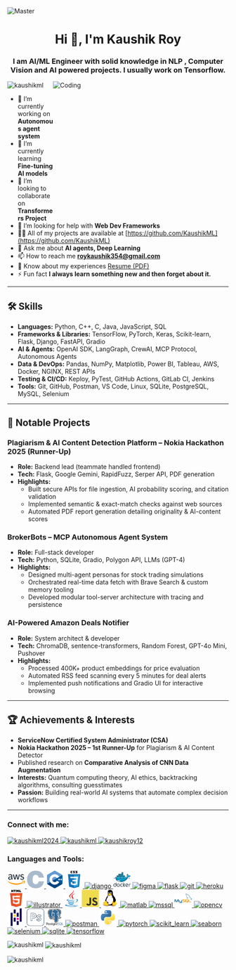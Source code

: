 <img alt="Master" height="350" width="1640" src="https://i.pinimg.com/originals/77/24/01/77240149bb8ef7f37c2e11a873e8edb4.gif">
<h1 align="center">Hi 👋, I'm Kaushik Roy</h1>
<h3 align="center">I am AI/ML Engineer with solid knowledge in NLP , Computer Vision and AI powered projects. I usually work on Tensorflow.</h3>
<img align="right" alt="Coding" height="300" width="400" src="https://i.pinimg.com/originals/42/b4/22/42b4229a9ec3145edaa895b2415dd720.gif">

<p align="left">
  <img src="https://komarev.com/ghpvc/?username=kaushikml&label=Profile%20views&color=0e75b6&style=flat" alt="kaushikml" />
</p>

- 🔭 I’m currently working on **Autonomous agent system**
- 🌱 I’m currently learning **Fine-tuning AI models**
- 👯 I’m looking to collaborate on **Transformers Project**
- 🤝 I’m looking for help with **Web Dev Frameworks**
- 👨‍💻 All of my projects are available at [https://github.com/KaushikML](https://github.com/KaushikML)
- 💬 Ask me about **AI agents, Deep Learning**
- 📫 How to reach me **roykaushik354@gmail.com**
- 📄 Know about my experiences [Resume (PDF)](https://drive.google.com/file/d/1mtEKsomhBYRfOi7BrPjNxfvOxWZHH2r2/view?usp=sharing)
- ⚡ Fun fact **I always learn something new and then forget about it.**

---

## 🛠️ Skills

- **Languages:** Python, C++, C, Java, JavaScript, SQL  
- **Frameworks & Libraries:** TensorFlow, PyTorch, Keras, Scikit-learn, Flask, Django, FastAPI, Gradio  
- **AI & Agents:** OpenAI SDK, LangGraph, CrewAI, MCP Protocol, Autonomous Agents  
- **Data & DevOps:** Pandas, NumPy, Matplotlib, Power BI, Tableau, AWS, Docker, NGINX, REST APIs  
- **Testing & CI/CD:** Keploy, PyTest, GitHub Actions, GitLab CI, Jenkins  
- **Tools:** Git, GitHub, Postman, VS Code, Linux, SQLite, PostgreSQL, MySQL, Selenium  

---

## 🚀 Notable Projects

### Plagiarism & AI Content Detection Platform – Nokia Hackathon 2025 (Runner-Up)  
- **Role:** Backend lead (teammate handled frontend)  
- **Tech:** Flask, Google Gemini, RapidFuzz, Serper API, PDF generation  
- **Highlights:**  
  - Built secure APIs for file ingestion, AI probability scoring, and citation validation  
  - Implemented semantic & exact-match checks against web sources  
  - Automated PDF report generation detailing originality & AI-content scores  

### BrokerBots – MCP Autonomous Agent System  
- **Role:** Full-stack developer  
- **Tech:** Python, SQLite, Gradio, Polygon API, LLMs (GPT-4)  
- **Highlights:**  
  - Designed multi-agent personas for stock trading simulations  
  - Orchestrated real-time data fetch with Brave Search & custom memory tooling  
  - Developed modular tool-server architecture with tracing and persistence  

### AI-Powered Amazon Deals Notifier  
- **Role:** System architect & developer  
- **Tech:** ChromaDB, sentence-transformers, Random Forest, GPT-4o Mini, Pushover  
- **Highlights:**  
  - Processed 400K+ product embeddings for price evaluation  
  - Automated RSS feed scanning every 5 minutes for deal alerts  
  - Implemented push notifications and Gradio UI for interactive browsing  

---

## 🏆 Achievements & Interests

- **ServiceNow Certified System Administrator (CSA)**
- **Nokia Hackathon 2025 – 1st Runner-Up** for Plagiarism & AI Content Detector  
- Published research on **Comparative Analysis of CNN Data Augmentation**  
- **Interests:** Quantum computing theory, AI ethics, backtracking algorithms, consulting guesstimates  
- **Passion:** Building real-world AI systems that automate complex decision workflows  

---

<h3 align="left">Connect with me:</h3>
<p align="left">
  <a href="https://twitter.com/kaushikml2024" target="blank">
    <img align="center" src="https://raw.githubusercontent.com/rahuldkjain/github-profile-readme-generator/master/src/images/icons/Social/twitter.svg" alt="kaushikml2024" height="30" width="40" />
  </a>
  <a href="https://linkedin.com/in/kaushikml" target="blank">
    <img align="center" src="https://raw.githubusercontent.com/rahuldkjain/github-profile-readme-generator/master/src/images/icons/Social/linked-in-alt.svg" alt="kaushikml" height="30" width="40" />
  </a>
  <a href="https://www.leetcode.com/kaushikroy12" target="blank">
    <img align="center" src="https://raw.githubusercontent.com/rahuldkjain/github-profile-readme-generator/master/src/images/icons/Social/leet-code.svg" alt="kaushikroy12" height="30" width="40" />
  </a>
</p>

<h3 align="left">Languages and Tools:</h3>
<p align="left">
  <a href="https://aws.amazon.com" target="_blank" rel="noreferrer">
    <img src="https://raw.githubusercontent.com/devicons/devicon/master/icons/amazonwebservices/amazonwebservices-original-wordmark.svg" alt="aws" width="40" height="40"/>
  </a>
  <a href="https://www.cprogramming.com/" target="_blank" rel="noreferrer">
    <img src="https://raw.githubusercontent.com/devicons/devicon/master/icons/c/c-original.svg" alt="c" width="40" height="40"/>
  </a>
  <a href="https://www.w3schools.com/cpp/" target="_blank" rel="noreferrer">
    <img src="https://raw.githubusercontent.com/devicons/devicon/master/icons/cplusplus/cplusplus-original.svg" alt="cplusplus" width="40" height="40"/>
  </a>
  <a href="https://www.w3schools.com/css/" target="_blank" rel="noreferrer">
    <img src="https://raw.githubusercontent.com/devicons/devicon/master/icons/css3/css3-original-wordmark.svg" alt="css3" width="40" height="40"/>
  </a>
  <a href="https://www.djangoproject.com/" target="_blank" rel="noreferrer">
    <img src="https://cdn.worldvectorlogo.com/logos/django.svg" alt="django" width="40" height="40"/>
  </a>
  <a href="https://www.docker.com/" target="_blank" rel="noreferrer">
    <img src="https://raw.githubusercontent.com/devicons/devicon/master/icons/docker/docker-original-wordmark.svg" alt="docker" width="40" height="40"/>
  </a>
  <a href="https://www.figma.com/" target="_blank" rel="noreferrer">
    <img src="https://www.vectorlogo.zone/logos/figma/figma-icon.svg" alt="figma" width="40" height="40"/>
  </a>
  <a href="https://flask.palletsprojects.com/" target="_blank" rel="noreferrer">
    <img src="https://www.vectorlogo.zone/logos/pocoo_flask/pocoo_flask-icon.svg" alt="flask" width="40" height="40"/>
  </a>
  <a href="https://git-scm.com/" target="_blank" rel="noreferrer">
    <img src="https://www.vectorlogo.zone/logos/git-scm/git-scm-icon.svg" alt="git" width="40" height="40"/>
  </a>
  <a href="https://heroku.com" target="_blank" rel="noreferrer">
    <img src="https://www.vectorlogo.zone/logos/heroku/heroku-icon.svg" alt="heroku" width="40" height="40"/>
  </a>
  <a href="https://www.w3.org/html/" target="_blank" rel="noreferrer">
    <img src="https://raw.githubusercontent.com/devicons/devicon/master/icons/html5/html5-original-wordmark.svg" alt="html5" width="40" height="40"/>
  </a>
  <a href="https://www.adobe.com/in/products/illustrator.html" target="_blank" rel="noreferrer">
    <img src="https://www.vectorlogo.zone/logos/adobe_illustrator/adobe_illustrator-icon.svg" alt="illustrator" width="40" height="40"/>
  </a>
  <a href="https://www.java.com" target="_blank" rel="noreferrer">
    <img src="https://raw.githubusercontent.com/devicons/devicon/master/icons/java/java-original.svg" alt="java" width="40" height="40"/>
  </a>
  <a href="https://developer.mozilla.org/en-US/docs/Web/JavaScript" target="_blank" rel="noreferrer">
    <img src="https://raw.githubusercontent.com/devicons/devicon/master/icons/javascript/javascript-original.svg" alt="javascript" width="40" height="40"/>
  </a>
  <a href="https://www.linux.org/" target="_blank" rel="noreferrer">
    <img src="https://raw.githubusercontent.com/devicons/devicon/master/icons/linux/linux-original.svg" alt="linux" width="40" height="40"/>
  </a>
  <a href="https://www.mathworks.com/" target="_blank" rel="noreferrer">
    <img src="https://upload.wikimedia.org/wikipedia/commons/2/21/Matlab_Logo.png" alt="matlab" width="40" height="40"/>
  </a>
  <a href="https://www.microsoft.com/en-us/sql-server" target="_blank" rel="noreferrer">
    <img src="https://www.svgrepo.com/show/303229/microsoft-sql-server-logo.svg" alt="mssql" width="40" height="40"/>
  </a>
  <a href="https://www.mysql.com/" target="_blank" rel="noreferrer">
    <img src="https://raw.githubusercontent.com/devicons/devicon/master/icons/mysql/mysql-original-wordmark.svg" alt="mysql" width="40" height="40"/>
  </a>
  <a href="https://opencv.org/" target="_blank" rel="noreferrer">
    <img src="https://www.vectorlogo.zone/logos/opencv/opencv-icon.svg" alt="opencv" width="40" height="40"/>
  </a>
  <a href="https://pandas.pydata.org/" target="_blank" rel="noreferrer">
    <img src="https://raw.githubusercontent.com/devicons/devicon/2ae2a900d2f041da66e950e4d48052658d850630/icons/pandas/pandas-original.svg" alt="pandas" width="40" height="40"/>
  </a>
  <a href="https://www.photoshop.com/en" target="_blank" rel="noreferrer">
    <img src="https://raw.githubusercontent.com/devicons/devicon/master/icons/photoshop/photoshop-line.svg" alt="photoshop" width="40" height="40"/>
  </a>
  <a href="https://www.postgresql.org" target="_blank" rel="noreferrer">
    <img src="https://raw.githubusercontent.com/devicons/devicon/master/icons/postgresql/postgresql-original-wordmark.svg" alt="postgresql" width="40" height="40"/>
  </a>
  <a href="https://postman.com" target="_blank" rel="noreferrer">
    <img src="https://www.vectorlogo.zone/logos/getpostman/getpostman-icon.svg" alt="postman" width="40" height="40"/>
  </a>
  <a href="https://www.python.org" target="_blank" rel="noreferrer">
    <img src="https://raw.githubusercontent.com/devicons/devicon/master/icons/python/python-original.svg" alt="python" width="40" height="40"/>
  </a>
  <a href="https://pytorch.org/" target="_blank" rel="noreferrer">
    <img src="https://www.vectorlogo.zone/logos/pytorch/pytorch-icon.svg" alt="pytorch" width="40" height="40"/>
  </a>
  <a href="https://scikit-learn.org/" target="_blank" rel="noreferrer">
    <img src="https://upload.wikimedia.org/wikipedia/commons/0/05/Scikit_learn_logo_small.svg" alt="scikit_learn" width="40" height="40"/>
  </a>
  <a href="https://seaborn.pydata.org/" target="_blank" rel="noreferrer">
    <img src="https://seaborn.pydata.org/_images/logo-mark-lightbg.svg" alt="seaborn" width="40" height="40"/>
  </a>
  <a href="https://www.selenium.dev" target="_blank" rel="noreferrer">
    <img src="https://raw.githubusercontent.com/detain/svg-logos/780f25886640cef088af994181646db2f6b1a3f8/svg/selenium-logo.svg" alt="selenium" width="40" height="40"/>
  </a>
  <a href="https://www.sqlite.org/" target="_blank" rel="noreferrer">
    <img src="https://www.vectorlogo.zone/logos/sqlite/sqlite-icon.svg" alt="sqlite" width="40" height="40"/>
  </a>
  <a href="https://www.tensorflow.org" target="_blank" rel="noreferrer">
    <img src="https://www.vectorlogo.zone/logos/tensorflow/tensorflow-icon.svg" alt="tensorflow" width="40" height="40"/>
  </a>
</p>

<p><img align="left" src="https://github-readme-stats.vercel.app/api/top-langs?username=kaushikml&show_icons=true&locale=en&layout=compact" alt="kaushikml" /></p>
<p>&nbsp;<img align="center" src="https://github-readme-stats.vercel.app/api?username=kaushikml&show_icons=true&locale=en" alt="kaushikml" /></p>
<p><img align="center" src="https://github-readme-streak-stats.herokuapp.com/?user=kaushikml&" alt="kaushikml" /></p>

